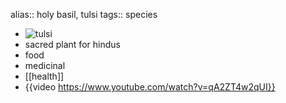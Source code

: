 alias:: holy basil, tulsi
tags:: species

- ![tulsi](https://peach-geographical-bat-397.mypinata.cloud/ipfs/QmNyNEy359JeR17cNY33bZ7bCjUaDSax6AuafNj8MX6srP)
- sacred plant for hindus
- food
- medicinal
- [[health]]
- {{video https://www.youtube.com/watch?v=qA2ZT4w2qUI}}